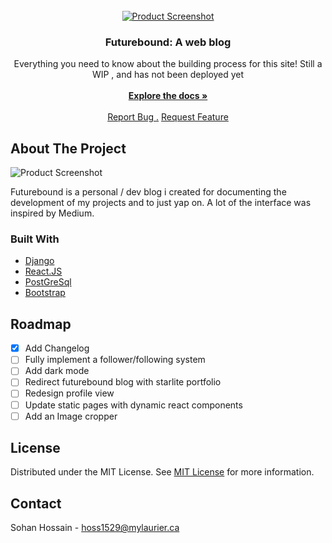                          
<br/>
<div align="center">
<a href="https://github.com/swiftxo/starlite">
<img src="https://i.ibb.co/qCNh7qW/image.png" alt="Product Screenshot">

</a>
<h3 align="center">Futurebound: A web blog</h3>
<p align="center">
Everything you need to know about the building process for this site! Still a WIP , and has not been deployed yet
<br/>
<br/>
<a href="https://github.com/swiftxo/starlite/"><strong>Explore the docs »</strong></a>
<br/>
<br/>
<a href="https://github.com/swiftxo/futurebound/issues/new?labels=bug&template=bug-report---.md">Report Bug .</a>
<a href="https://github.com/swiftxo/futurebound/issues/new?labels=enhancement&template=feature-request---.md">Request Feature</a>
</p>
</div>

 ## About The Project
<img src= "https://i.ibb.co/C8KYpG3/futurebound.png" alt="Product Screenshot">

Futurebound is a personal / dev blog i created for documenting the development of my projects and to just yap on. A lot of the interface was inspired by Medium.
 ### Built With

- [Django](https://www.djangoproject.com/)
- [React.JS](https://reactjs.org)
- [PostGreSql](https://www.postgresql.org/)
- [Bootstrap](https://getbootstrap.com/)
 ## Roadmap

- [x] Add Changelog
- [ ] Fully implement a follower/following system
- [ ] Add dark mode
- [ ] Redirect futurebound blog with starlite portfolio
- [ ] Redesign profile view 
- [ ] Update static pages with dynamic react components
- [ ] Add an Image cropper 

 ## License

Distributed under the MIT License. See [MIT License](https://opensource.org/licenses/MIT) for more information.
 ## Contact

Sohan Hossain - hoss1529@mylaurier.ca
